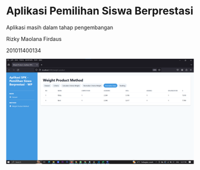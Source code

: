 # Aplikasi Pemilihan Siswa Berprestasi

Aplikasi masih dalam tahap pengembangan

Rizky Maolana Firdaus

201011400134

![Alt text](image.png)